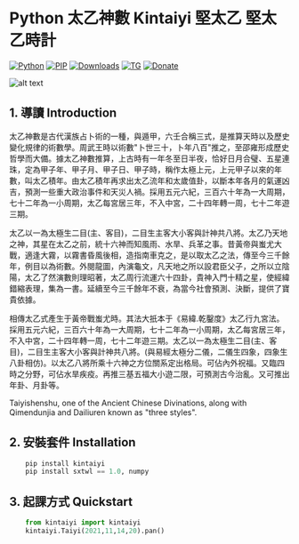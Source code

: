 ﻿# **Python 太乙神數 Kintaiyi 堅太乙 堅太乙時計**
[![Python](https://img.shields.io/pypi/pyversions/kintaiyi)](https://pypi.org/project/kintaiyi/)
[![PIP](https://img.shields.io/pypi/v/kintaiyi)](https://pypi.org/project/kintaiyi/)
[![Downloads](https://img.shields.io/pypi/dm/kintaiyi)](https://pypi.org/project/kintaiyi/)
[![TG](https://img.shields.io/badge/chat-on%20telegram-blue)](https://t.me/gnatnek)
[![Donate](https://img.shields.io/badge/Donate-PayPal-green.svg?logo=paypal&style=flat-square)](https://www.paypal.me/kinyeah)&nbsp;

![alt text](https://github.com/kentang2017/kintaiyi/blob/master/pic/64459296_2342412609170469_2685042927293431808_n.jpg "太乙")
 ## 1. 導讀 Introduction
太乙神數是古代漢族占卜術的一種，與遁甲，六壬合稱三式，是推算天時以及歷史變化規律的術數學。周武王時以術數"卜世三十，卜年八百"推之，至邵雍形成歷史哲學而大備。據太乙神數推算，上古時有一年冬至日半夜，恰好日月合璧、五星連珠，定為甲子年、甲子月、甲子日、甲子時，稱作太極上元，上元甲子以來的年數，叫太乙積年。由太乙積年再求出太乙流年和太歲值卦，以斷本年各月的氣運凶吉，預測一些重大政治事件和天災人禍。採用五元六紀，三百六十年為一大周期，七十二年為一小周期，太乙每宮居三年，不入中宮，二十四年轉一周，七十二年遊三期。

太乙以一為太極生二目(主、客目)，二目生主客大小客與計神共八將。太乙乃天地之神，其星在太乙之前，統十六神而知風雨、水旱、兵革之事。昔黃帝與蚩尤大戰，適逢大霧，以霧書昏風後相，造指南車克之，是以取太乙之法，傳至今三千餘年，例目以為術數。外閱龍圖，內演龜文，凡天地之所以設君臣父子，之所以立陰陽，太乙了然演數則理昭著，太乙周行流運六十四卦，貴神入門十精之星，使經緯錯縮表理，集為一書。延續至今三千餘年不衰，為當今社會預測、決斷，提供了寶貴依據。

相傳太乙式產生于黃帝戰蚩尤時。其法大扺本于《易緯.乾鑿度》太乙行九宮法。採用五元六紀，三百六十年為一大周期，七十二年為一小周期，太乙每宮居三年，不入中宮，二十四年轉一周，七十二年遊三期。太乙以一為太極生二目(主、客目)，二目生主客大小客與計神共八將。(與易經太極分二儀，二儀生四象，四象生八卦相仿)。以太乙八將所乘十六神之方位關系定出格局。可佔內外祝福。又臨四時之分野，可佔水旱疾疫。再推三基五福大小遊二限，可預測古今治亂。又可推出年卦、月卦等。

Taiyishenshu, one of the Ancient Chinese Divinations, along with Qimendunjia and Dailiuren known as "three styles".


## 2. 安裝套件 Installation
```python
	pip install kintaiyi
	pip install sxtwl == 1.0, numpy
```
## 3. 起課方式 Quickstart
```python
	from kintaiyi import kintaiyi
	kintaiyi.Taiyi(2021,11,14,20).pan()
```
